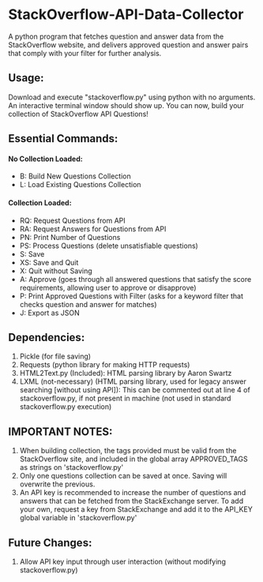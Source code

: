 # StackOverflow-API-Data-Collector
A python program that fetches question and answer data from the StackOverflow website, and delivers approved question and answer pairs that comply with your filter for further analysis.
## Usage:
Download and execute "stackoverflow.py" using python with no arguments. An interactive terminal window should show up.
  You can now, build your collection of StackOverflow API Questions!  
  
## Essential Commands:  
#### No Collection Loaded:  
  * B: Build New Questions Collection
  * L: Load Existing Questions Collection  

#### Collection Loaded:
  * RQ: Request Questions from API
  * RA: Request Answers for Questions from API
  * PN: Print Number of Questions
  * PS: Process Questions (delete unsatisfiable questions)
  * S: Save
  * XS: Save and Quit
  * X: Quit without Saving
  * A: Approve (goes through all answered questions that satisfy the score requirements, allowing user to approve or disapprove)
  * P: Print Approved Questions with Filter (asks for a keyword filter that checks question and answer for matches)
  * J: Export as JSON
  
## Dependencies:
1. Pickle (for file saving)
2. Requests (python library for making HTTP requests)
3. HTML2Text.py (Included): HTML parsing library by Aaron Swartz
4. LXML (not-necessary) (HTML parsing library, used for legacy answer searching [without using API]): This can be commented out at line 4 of stackoverflow.py, if not present in machine (not used in standard stackoverflow.py execution)

## IMPORTANT NOTES:
1. When building collection, the tags provided must be valid from the StackOverflow site, and included in the global array APPROVED_TAGS as strings on 'stackoverflow.py'
2. Only one questions collection can be saved at once. Saving will overwrite the previous.
3. An API key is recommended to increase the number of questions and answers that can be fetched from the StackExchange server. To add your own, request a key from StackExchange and add it to the API_KEY global variable in 'stackoverflow.py'

## Future Changes:
1. Allow API key input through user interaction (without modifying stackoverflow.py)
